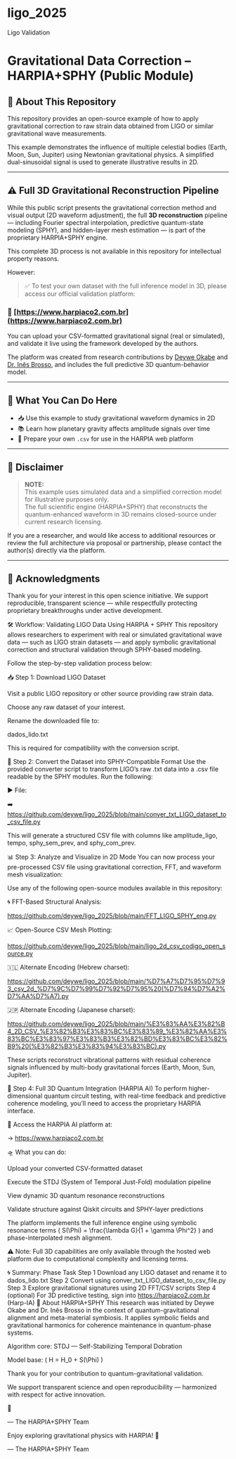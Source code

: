 # ligo_2025
Ligo Validation
# Gravitational Data Correction – HARPIA+SPHY (Public Module)

## 🧠 About This Repository

This repository provides an open-source example of how to apply gravitational correction to raw strain data obtained from LIGO or similar gravitational wave measurements.

This example demonstrates the influence of multiple celestial bodies (Earth, Moon, Sun, Jupiter) using Newtonian gravitational physics. A simplified dual-sinusoidal signal is used to generate illustrative results in 2D.

---

## ⚠️ Full 3D Gravitational Reconstruction Pipeline

While this public script presents the gravitational correction method and visual output (2D waveform adjustment), the full **3D reconstruction** pipeline — including Fourier spectral interpolation, predictive quantum-state modeling (SPHY), and hidden-layer mesh estimation — is part of the proprietary HARPIA+SPHY engine.

This complete 3D process is not available in this repository for intellectual property reasons.

However:

> ✅ To test your own dataset with the full inference model in 3D, please access our official validation platform:

### 🔗 [https://www.harpiaco2.com.br](https://www.harpiaco2.com.br)

You can upload your CSV-formatted gravitational signal (real or simulated), and validate it live using the framework developed by the authors.

The platform was created from research contributions by [Deywe Okabe](https://github.com/deywe) and [Dr. Inês Brosso]([https://www.linkedin.com/in/inesbrosso/](https://www.linkedin.com/in/ines-brosso-16331b/)), and includes the full predictive 3D quantum-behavior model.

---

## 🚀 What You Can Do Here

- 📥 Use this example to study gravitational waveform dynamics in 2D
- 📚 Learn how planetary gravity affects amplitude signals over time
- 🧪 Prepare your own `.csv` for use in the HARPIA web platform

---

## 📌 Disclaimer

> **NOTE:**  
> This example uses simulated data and a simplified correction model for illustrative purposes only.  
> The full scientific engine (HARPIA+SPHY) that reconstructs the quantum-enhanced waveform in 3D remains closed-source under current research licensing.

If you are a researcher, and would like access to additional resources or review the full architecture via proposal or partnership, please contact the author(s) directly via the platform.

---

## 🙏 Acknowledgments

Thank you for your interest in this open science initiative. We support reproducible, transparent science — while respectfully protecting proprietary breakthroughs under active development.

🛠️ Workflow: Validating LIGO Data Using HARPIA + SPHY
This repository allows researchers to experiment with real or simulated gravitational wave data — such as LIGO strain datasets — and apply symbolic gravitational correction and structural validation through SPHY-based modeling.

Follow the step-by-step validation process below:

📥 Step 1: Download LIGO Dataset

Visit a public LIGO repository or other source providing raw strain data.

Choose any raw dataset of your interest.

Rename the downloaded file to:

dados_lido.txt

This is required for compatibility with the conversion script.

🔁 Step 2: Convert the Dataset into SPHY-Compatible Format
Use the provided converter script to transform LIGO’s raw .txt data into a .csv file readable by the SPHY modules. Run the following:

▶️ File:

➡️ https://github.com/deywe/ligo_2025/blob/main/conver_txt_LIGO_dataset_to_csv_file.py

This will generate a structured CSV file with columns like amplitude_ligo, tempo, sphy_sem_prev, and sphy_com_prev.

📊 Step 3: Analyze and Visualize in 2D Mode
You can now process your pre-processed CSV file using gravitational correction, FFT, and waveform mesh visualization:

Use any of the following open-source modules available in this repository:


🌀 FFT-Based Structural Analysis:

https://github.com/deywe/ligo_2025/blob/main/FFT_LIGO_SPHY_eng.py

📈 Open-Source CSV Mesh Plotting:

https://github.com/deywe/ligo_2025/blob/main/ligo_2d_csv_codigo_open_source.py

🇮🇱 Alternate Encoding (Hebrew charset):

https://github.com/deywe/ligo_2025/blob/main/%D7%A7%D7%95%D7%93_csv_2d_%D7%9C%D7%99%D7%92%D7%95%20(%D7%94%D7%A2%D7%AA%D7%A7).py

🇯🇵 Alternate Encoding (Japanese charset):

https://github.com/deywe/ligo_2025/blob/main/%E3%83%AA%E3%82%B4_2D_CSV_%E3%82%B3%E3%83%BC%E3%83%89_%E3%82%AA%E3%83%BC%E3%83%97%E3%83%B3%E3%82%BD%E3%83%BC%E3%82%B9%20(%E3%82%B3%E3%83%94%E3%83%BC).py

These scripts reconstruct vibrational patterns with residual coherence signals influenced by multi-body gravitational forces (Earth, Moon, Sun, Jupiter).

🧠 Step 4: Full 3D Quantum Integration (HARPIA AI)
To perform higher-dimensional quantum circuit testing, with real-time feedback and predictive coherence modeling, you'll need to access the proprietary HARPIA interface.

🔗 Access the HARPIA AI platform at:

→ https://www.harpiaco2.com.br

🛸 What you can do:


Upload your converted CSV-formatted dataset

Execute the STDJ (System of Temporal Just-Fold) modulation pipeline

View dynamic 3D quantum resonance reconstructions

Validate structure against Qiskit circuits and SPHY-layer predictions

The platform implements the full inference engine using symbolic resonance terms ( S(\Phi) = \frac{\lambda G}{1 + \gamma \Phi^2} ) and phase-interpolated mesh alignment.

⚠️ Note: Full 3D capabilities are only available through the hosted web platform due to computational complexity and licensing terms.

🌀 Summary:
Phase	Task
Step 1	Download any LIGO dataset and rename it to dados_lido.txt
Step 2	Convert using conver_txt_LIGO_dataset_to_csv_file.py
Step 3	Explore gravitational signatures using 2D FFT/CSV scripts
Step 4 (optional)	For 3D predictive testing, sign into https://harpiaco2.com.br (Harp-IA)
🧬 About HARPIA+SPHY
This research was initiated by Deywe Okabe and Dr. Inês Brosso in the context of quantum-gravitational alignment and meta-material symbiosis. It applies symbolic fields and gravitational harmonics for coherence maintenance in quantum-phase systems.

Algorithm core: STDJ — Self-Stabilizing Temporal Dobration

Model base: ( H = H_0 + S(\Phi) )

Thank you for your contribution to quantum-gravitational validation.

We support transparent science and open reproducibility — harmonized with respect for active innovation.

🌌

— The HARPIA+SPHY Team

Enjoy exploring gravitational physics with HARPIA! 🌌

— The HARPIA+SPHY Team

